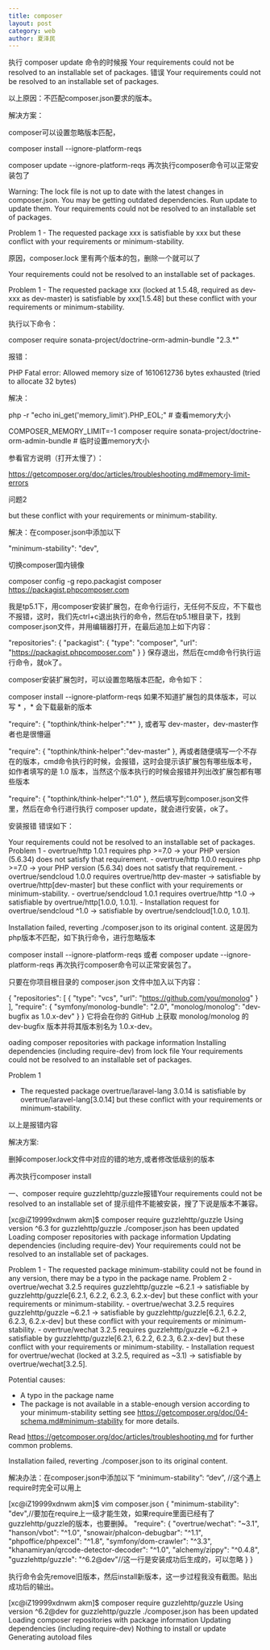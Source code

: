 ```yaml
---
title: composer
layout: post
category: web
author: 夏泽民
---
```

执行 composer update 命令的时候报 Your requirements could not be resolved to an installable set of packages. 错误
Your requirements could not be resolved to an installable set of packages.

以上原因：不匹配composer.json要求的版本。

 

解决方案：

composer可以设置忽略版本匹配，

composer install --ignore-platform-reqs

composer update --ignore-platform-reqs
再次执行composer命令可以正常安装包了


Warning: The lock file is not up to date with the latest changes in composer.json. You may be getting outdated dependencies. Run update to update them.
Your requirements could not be resolved to an installable set of packages.

  Problem 1
    - The requested package xxx is satisfiable by xxx but these conflict with your requirements or minimum-stability.

原因，composer.lock 里有两个版本的包，删除一个就可以了

<!-- more -->
Your requirements could not be resolved to an installable set of packages.

  Problem 1
    - The requested package xxx (locked at 1.5.48, required as dev-xxx as dev-master) is satisfiable by xxx[1.5.48] but these conflict with your requirements or minimum-stability.

执行以下命令：


composer require sonata-project/doctrine-orm-admin-bundle "2.3.*"

报错：


PHP Fatal error:  Allowed memory size of 1610612736 bytes exhausted (tried to allocate 32 bytes)

解决：



php -r "echo ini_get('memory_limit').PHP_EOL;"  # 查看memory大小

COMPOSER_MEMORY_LIMIT=-1 composer require sonata-project/doctrine-orm-admin-bundle  # 临时设置memory大小

参看官方说明（打开太慢了）：


https://getcomposer.org/doc/articles/troubleshooting.md#memory-limit-errors

问题2


but these conflict with your requirements or minimum-stability.

解决：在composer.json中添加以下


"minimum-stability": "dev",

切换composer国内镜像


composer config -g repo.packagist composer https://packagist.phpcomposer.com


我是tp5.1下，用composer安装扩展包，在命令行运行，无任何不反应，不下载也不报错，这时，我们先ctrl+c退出执行的命令，然后在tp5.1根目录下，找到composer.json文件，并用编辑器打开，在最后追加上如下内容：

"repositories": {
    "packagist": {
       "type": "composer",
        "url": "https://packagist.phpcomposer.com"
    }
}
保存退出，然后在cmd命令行执行运行命令，就ok了。

composer安装扩展包时，可以设置忽略版本匹配，命令如下：

composer install --ignore-platform-reqs
如果不知道扩展包的具体版本，可以写 * ，* 会下载最新的版本

"require": {
    "topthink/think-helper":"*"
},
或者写 dev-master，dev-master作者也是很懵逼

"require": {
    "topthink/think-helper":"dev-master"
},
再或者随便填写一个不存在的版本，cmd命令执行的时候，会报错，这时会提示该扩展包有哪些版本号，如作者填写的是 1.0 版本，当然这个版本执行的时候会报错并列出改扩展包都有哪些版本

  "require": {
    "topthink/think-helper":"1.0"
},
然后填写到composer.json文件里，然后在命令行进行执行 composer update，就会进行安装，ok了。

安装报错
错误如下：

Your requirements could not be resolved to an installable set of   packages.
  Problem 1
      - overtrue/http 1.0.1 requires php >=7.0 -> your PHP version (5.6.34) does not satisfy that requirement.
      - overtrue/http 1.0.0 requires php >=7.0 -> your PHP version (5.6.34) does not satisfy that requirement.
      - overtrue/sendcloud 1.0.0 requires overtrue/http dev-master -> satisfiable by overtrue/http[dev-master] but these conflict with your requirements or minimum-stability.
      - overtrue/sendcloud 1.0.1 requires overtrue/http ^1.0 -> satisfiable by overtrue/http[1.0.0, 1.0.1].
      - Installation request for overtrue/sendcloud ^1.0 -> satisfiable by overtrue/sendcloud[1.0.0, 1.0.1].

Installation failed, reverting ./composer.json to its original content.
这是因为php版本不匹配，如下执行命令，进行忽略版本

composer install --ignore-platform-reqs
或者
composer update --ignore-platform-reqs
再次执行composer命令可以正常安装包了。

只要在你项目根目录的 composer.json 文件中加入以下内容：

{
    "repositories": [
        {
            "type": "vcs",
            "url": "https://github.com/you/monolog"
        }
    ],
    "require": {
        "symfony/monolog-bundle": "2.0",
        "monolog/monolog": "dev-bugfix as 1.0.x-dev"
    }
}
它将会在你的 GitHub 上获取 monolog/monolog 的 dev-bugfix 版本并将其版本别名为 1.0.x-dev。


oading composer repositories with package information
Installing dependencies (including require-dev) from lock file
Your requirements could not be resolved to an installable set of packages.

Problem 1
- The requested package overtrue/laravel-lang 3.0.14 is satisfiable by overtrue/laravel-lang[3.0.14] but these conflict with your requirements or minimum-stability.

 

以上是报错内容

解决方案:

删掉composer.lock文件中对应的错的地方,或者修改低级别的版本

再次执行composer install

一、composer require guzzlehttp/guzzle报错Your requirements could not be resolved to an installable set of
提示组件不能被安装，搜了下说是版本不兼容。

[xc@iZ19999xdnwm akm]$ composer require guzzlehttp/guzzle
Using version ^6.3 for guzzlehttp/guzzle
./composer.json has been updated
Loading composer repositories with package information
Updating dependencies (including require-dev)
Your requirements could not be resolved to an installable set of packages.

  Problem 1
    - The requested package minimum-stability could not be found in any version, there may be a typo in the package name.
  Problem 2
    - overtrue/wechat 3.2.5 requires guzzlehttp/guzzle ~6.2.1 -> satisfiable by guzzlehttp/guzzle[6.2.1, 6.2.2, 6.2.3, 6.2.x-dev] but these conflict with your requirements or minimum-stability.
    - overtrue/wechat 3.2.5 requires guzzlehttp/guzzle ~6.2.1 -> satisfiable by guzzlehttp/guzzle[6.2.1, 6.2.2, 6.2.3, 6.2.x-dev] but these conflict with your requirements or minimum-stability.
    - overtrue/wechat 3.2.5 requires guzzlehttp/guzzle ~6.2.1 -> satisfiable by guzzlehttp/guzzle[6.2.1, 6.2.2, 6.2.3, 6.2.x-dev] but these conflict with your requirements or minimum-stability.
    - Installation request for overtrue/wechat (locked at 3.2.5, required as ~3.1) -> satisfiable by overtrue/wechat[3.2.5].

Potential causes:
- A typo in the package name
- The package is not available in a stable-enough version according to your minimum-stability setting
   see <https://getcomposer.org/doc/04-schema.md#minimum-stability> for more details.

Read <https://getcomposer.org/doc/articles/troubleshooting.md> for further common problems.

Installation failed, reverting ./composer.json to its original content.

解决办法：在composer.json中添加以下
“minimum-stability”: “dev”, //这个遇上require时完全可以用上

[xc@iZ19999xdnwm akm]$ vim composer.json
{
    "minimum-stability": "dev",//要加在require上一级才能生效，如果require里面已经有了guzzlehttp/guzzle的版本，也要删掉。
    "require": {
        "overtrue/wechat": "~3.1",
        "hanson/vbot": "^1.0",
        "snowair/phalcon-debugbar": "^1.1",
        "phpoffice/phpexcel": "^1.8",
        "symfony/dom-crawler": "^3.3",
        "khanamiryan/qrcode-detector-decoder": "^1.0",
        "alchemy/zippy": "^0.4.8",
        "guzzlehttp/guzzle": "^6.2@dev"//这一行是安装成功后生成的，可以忽略
    }
}

执行命令会先remove旧版本，然后install新版本，这一步过程我没有截图。贴出成功后的输出。

[xc@iZ19999xdnwm akm]$ composer require guzzlehttp/guzzle
Using version ^6.2@dev for guzzlehttp/guzzle
./composer.json has been updated
Loading composer repositories with package information
Updating dependencies (including require-dev)
Nothing to install or update
Generating autoload files